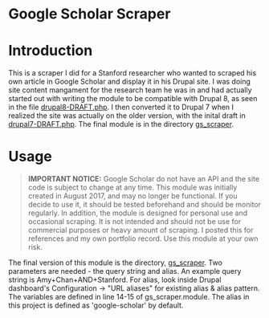 # Google Scholar Scraper

# Introduction
This is a scraper I did for a Stanford researcher who wanted to scraped his own article in Google Scholar and display it in his Drupal site. I was doing site content mangament for the research team he was in and had actually started out with writing the module to be compatible with Drupal 8, as seen in the file [drupal8-DRAFT.php](drupal8-DRAFT.php). I then converted it to Drupal 7 when I realized the site was actually on the older version, with the inital draft in [drupal7-DRAFT.php](drupal7-DRAFT.php). The final module is in the directory [gs_scraper](gs_scraper).

# Usage

>**IMPORTANT NOTICE:** Google Scholar do not have an API and the site code is subject to change at any time. This module was initially created in August 2017, and may no longer be functional. If you decide to use it, it should be tested beforehand and should be monitor regularly. In addition, the module is designed for personal use and occasional scraping. It is not intended and should not be use for commercial purposes or heavy amount of scraping. I posted this for references and my own portfolio record. Use this module at your own risk.

The final version of this module is the directory, [gs_scraper](gs_scraper). Two parameters are needed - the query string and alias. An example query string is Amy+Chan+AND+Stanford. For alias, look inside Drupal dashboard's Configuration -> "URL aliases" for existing alias & alias pattern.
The variables are defined in line 14-15 of gs_scraper.module. The alias in this project is defined as 'google-scholar' by default.
